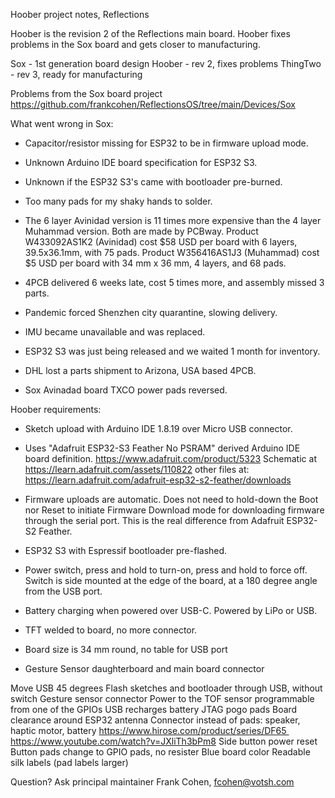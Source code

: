 Hoober project notes, Reflections

Hoober is the revision 2 of the Reflections main board. Hoober
fixes problems in the Sox board and gets closer to manufacturing.

Sox - 1st generation board design
Hoober - rev 2, fixes problems
ThingTwo - rev 3, ready for manufacturing

Problems from the Sox board project
https://github.com/frankcohen/ReflectionsOS/tree/main/Devices/Sox

What went wrong in Sox:

- Capacitor/resistor missing for ESP32 to be in firmware upload mode.

- Unknown Arduino IDE board specification for ESP32 S3.

- Unknown if the ESP32 S3's came with bootloader pre-burned.

- Too many pads for my shaky hands to solder.

- The 6 layer Avinidad version is 11 times more expensive than the 4 layer
Muhammad version. Both are made by PCBway. Product W433092AS1K2 (Avinidad)
cost $58 USD per board with 6 layers, 39.5x36.1mm, with 75 pads.
Product W356416AS1J3 (Muhammad) cost $5 USD per board with 34 mm x 36 mm,
4 layers, and 68 pads.

- 4PCB delivered 6 weeks late, cost 5 times more, and assembly missed
3 parts.

- Pandemic forced Shenzhen city quarantine, slowing delivery.

- IMU became unavailable and was replaced.

- ESP32 S3 was just being released and we waited 1 month for inventory.

- DHL lost a parts shipment to Arizona, USA based 4PCB.

- Sox Avinadad board TXCO power pads reversed.

Hoober requirements:

- Sketch upload with Arduino IDE 1.8.19 over Micro USB connector.

- Uses "Adafruit ESP32-S3 Feather No PSRAM" derived Arduino IDE board definition.
https://www.adafruit.com/product/5323
Schematic at
https://learn.adafruit.com/assets/110822
other files at:
https://learn.adafruit.com/adafruit-esp32-s2-feather/downloads

- Firmware uploads are automatic. Does not need to hold-down the Boot nor Reset
  to initiate Firmware Download mode for downloading firmware through the serial port.
  This is the real difference from Adafruit ESP32-S2 Feather.

- ESP32 S3 with Espressif bootloader pre-flashed.

- Power switch, press and hold to turn-on, press and hold to force off. Switch is
  side mounted at the edge of the board, at a 180 degree angle from the USB port.

- Battery charging when powered over USB-C. Powered by LiPo or USB.

- TFT welded to board, no more connector.

- Board size is 34 mm round, no table for USB port

- Gesture Sensor daughterboard and main board connector






Move USB 45 degrees
Flash sketches and bootloader through USB, without switch
Gesture sensor connector
Power to the TOF sensor programmable from one of the GPIOs
USB recharges battery
JTAG pogo pads
Board clearance around ESP32 antenna
Connector instead of pads: speaker, haptic motor, battery
  https://www.hirose.com/product/series/DF65     https://www.youtube.com/watch?v=JXliTh3bPm8
Side button power reset
Button pads change to GPIO pads, no resister
Blue board color
Readable silk labels (pad labels larger)







Question? Ask principal maintainer Frank Cohen, fcohen@votsh.com
